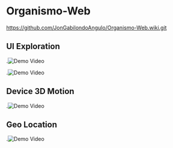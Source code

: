 # Organismo-Web

https://github.com/JonGabilondoAngulo/Organismo-Web.wiki.git


UI Exploration
-
.![Demo Video](https://j.gifs.com/zm2J1Y.gif)

.![Demo Video](https://j.gifs.com/k5Jv1Y.gif)

Device 3D Motion
-
.![Demo Video](https://j.gifs.com/wjYLBm.gif)

Geo Location
-
.![Demo Video](https://j.gifs.com/nZMyvY.gif)


